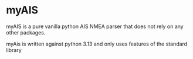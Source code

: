 # myAIS

myAIS is a pure vanilla python AIS NMEA parser that does not rely on any other packages.

myAis is written against python 3.13 and only uses features of the standard library
